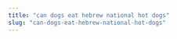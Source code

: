 ```yaml
---
title: "can dogs eat hebrew national hot dogs"
slug: "can-dogs-eat-hebrew-national-hot-dogs"
---
```


